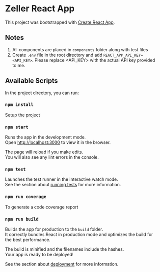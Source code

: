 # Zeller React App

This project was bootstrapped with [Create React App](https://github.com/facebook/create-react-app).

## Notes

1. All components are placed in `components` folder along with test files
2. Create `.env` file in the root directory and add `REACT_APP_API_KEY=<API_KEY>`. Please replace <API_KEY> with the actual API key provided to me.

## Available Scripts

In the project directory, you can run:

### `npm install`

Setup the project

### `npm start`

Runs the app in the development mode.\
Open [http://localhost:3000](http://localhost:3000) to view it in the browser.

The page will reload if you make edits.\
You will also see any lint errors in the console.

### `npm test`

Launches the test runner in the interactive watch mode.\
See the section about [running tests](https://facebook.github.io/create-react-app/docs/running-tests) for more information.

### `npm run coverage`

To generate a code coverage report

### `npm run build`

Builds the app for production to the `build` folder.\
It correctly bundles React in production mode and optimizes the build for the best performance.

The build is minified and the filenames include the hashes.\
Your app is ready to be deployed!

See the section about [deployment](https://facebook.github.io/create-react-app/docs/deployment) for more information.
